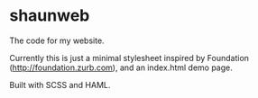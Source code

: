 shaunweb
========

The code for my website.

Currently this is just a minimal stylesheet inspired by Foundation (http://foundation.zurb.com), and an index.html demo page.

Built with SCSS and HAML.
